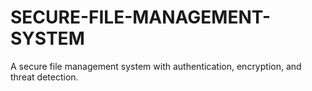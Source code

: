 # SECURE-FILE-MANAGEMENT-SYSTEM
A secure file management system with authentication, encryption, and threat detection.
